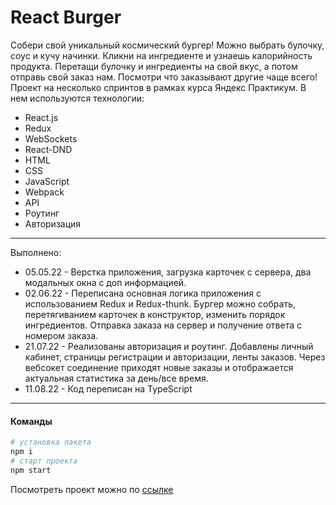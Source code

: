 # React Burger

Собери свой уникальный космический бургер! Можно выбрать булочку, соус и кучу начинки. Кликни на ингредиенте и узнаешь калорийность продукта. Перетащи булочку и ингредиенты на свой вкус, а потом отправь свой заказ нам. Посмотри что заказывают другие чаще всего! Проект на несколько спринтов в рамках курса Яндекс Практикум. В нем используются технологии:

* React.js
* Redux
* WebSockets
* React-DND
* HTML
* CSS
* JavaScript
* Webpack
* API
* Роутинг
* Авторизация
---
Выполнено:

* 05.05.22 - Верстка приложения, загрузка карточек с сервера, два модальных окна с доп информацией.
* 02.06.22 - Переписана основная логика приложения с использованием Redux и Redux-thunk. Бургер можно собрать, перетягиванием карточек в конструктор, изменить порядок ингредиентов. Отправка заказа на сервер и получение ответа с номером заказа.
* 21.07.22 - Реализованы авторизация и роутинг. Добавлены личный кабинет, страницы регистрации и авторизации, ленты заказов. Через вебсокет соединение приходят новые заказы и отображается актуальная статистика за день/все время.
* 11.08.22 - Код переписан на TypeScript
---

#### Команды
```bash
# установка пакета
npm i
# старт проекта
npm start
```

Посмотреть проект можно по [ссылке](https://akvela.github.io/react-burger/)

